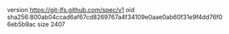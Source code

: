 version https://git-lfs.github.com/spec/v1
oid sha256:800ab04ccad6af67cd8269767a4f34109e0aae0ab60f31e9f4dd76f06eb5b9ac
size 2407
